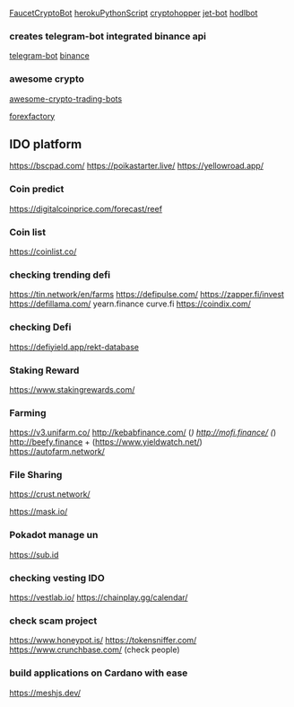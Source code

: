 [FaucetCryptoBot](https://github.com/souravrs999/FaucetCryptoBot)
[herokuPythonScript](https://dev.to/towernter/hosting-a-python-script-on-heroku-using-github-khj)
[cryptohopper](https://www.cryptohopper.com/)
[jet-bot](https://jet-bot.com/)
[hodlbot](https://www.hodlbot.io/)


### creates telegram-bot integrated binance api
[telegram-bot](https://github.com/python-telegram-bot/python-telegram-bot)
[binance](https://github.com/sammchardy/python-binance)


### awesome crypto
[awesome-crypto-trading-bots](https://github.com/botcrypto-io/awesome-crypto-trading-bots)

[forexfactory](https://www.forexfactory.com/forums)


## IDO platform
https://bscpad.com/
https://poikastarter.live/
https://yellowroad.app/


### Coin predict
https://digitalcoinprice.com/forecast/reef


### Coin list
https://coinlist.co/


### checking trending defi
https://tin.network/en/farms
https://defipulse.com/
https://zapper.fi/invest
https://defillama.com/
yearn.finance
curve.fi
https://coindix.com/

### checking Defi
https://defiyield.app/rekt-database


### Staking Reward
https://www.stakingrewards.com/


### Farming
https://v3.unifarm.co/
http://kebabfinance.com/ (*)
http://mofi.finance/ (*)
http://beefy.finance  + (https://www.yieldwatch.net/)
https://autofarm.network/


### File Sharing
https://crust.network/


https://mask.io/


### Pokadot manage un
https://sub.id

### checking vesting IDO
https://vestlab.io/
https://chainplay.gg/calendar/

### check scam project
https://www.honeypot.is/
https://tokensniffer.com/
https://www.crunchbase.com/ (check people)

### build applications on Cardano with ease
https://meshjs.dev/


